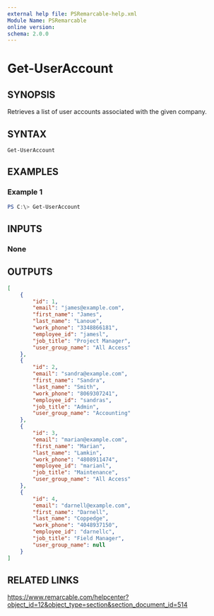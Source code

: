 ```yaml
---
external help file: PSRemarcable-help.xml
Module Name: PSRemarcable
online version:
schema: 2.0.0
---
```


# Get-UserAccount

## SYNOPSIS
Retrieves a list of user accounts associated with the given company.

## SYNTAX

```
Get-UserAccount
```

## EXAMPLES

### Example 1
```powershell
PS C:\> Get-UserAccount
```

## INPUTS

### None

## OUTPUTS

```json
[
    {
        "id": 1,
        "email": "james@example.com",
        "first_name": "James",
        "last_name": "Lanoue",
        "work_phone": "3348866181",
        "employee_id": "jamesl",
        "job_title": "Project Manager",
        "user_group_name": "All Access"
    },
    {
        "id": 2,
        "email": "sandra@example.com",
        "first_name": "Sandra",
        "last_name": "Smith",
        "work_phone": "8069307241",
        "employee_id": "sandras",
        "job_title": "Admin",
        "user_group_name": "Accounting"
    },
    {
        "id": 3,
        "email": "marian@example.com",
        "first_name": "Marian",
        "last_name": "Lamkin",
        "work_phone": "4808911474",
        "employee_id": "marianl",
        "job_title": "Maintenance",
        "user_group_name": "All Access"
    },
    {
        "id": 4,
        "email": "darnell@example.com",
        "first_name": "Darnell",
        "last_name": "Coppedge",
        "work_phone": "4048937150",
        "employee_id": "darnellc",
        "job_title": "Field Manager",
        "user_group_name": null
    }
]
```

## RELATED LINKS
https://www.remarcable.com/helpcenter?object_id=12&object_type=section&section_document_id=514